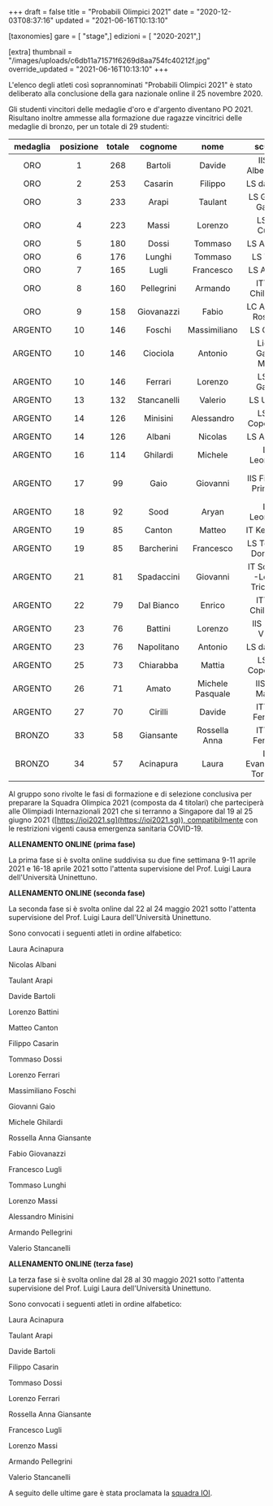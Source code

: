 +++
draft = false
title = "Probabili Olimpici 2021"
date = "2020-12-03T08:37:16"
updated = "2021-06-16T10:13:10"

[taxonomies]
gare = [ "stage",]
edizioni = [ "2020-2021",]

[extra]
thumbnail = "/images/uploads/c6db11a71571f6269d8aa754fc40212f.jpg"
override_updated = "2021-06-16T10:13:10"
+++

L'elenco degli atleti così soprannominati "Probabili Olimpici 2021" è stato deliberato alla conclusione della gara nazionale online il 25 novembre 2020.

Gli studenti vincitori delle medaglie d'oro e d'argento diventano PO 2021.
Risultano inoltre ammesse alla formazione due ragazze vincitrici delle medaglie
di bronzo, per un totale di 29 studenti:

| medaglia | posizione | totale |   cognome   |       nome       |            scuola             |               città               | classe |
| :------: | :-------: | :----: | :---------: | :--------------: | :---------------------------: | :-------------------------------: | :----: |
|   ORO    |     1     |  268   |   Bartoli   |      Davide      |      IIS F. Alberghetti       |               Imola               |   IV   |
|   ORO    |     2     |  253   |   Casarin   |     Filippo      |          LS da Vinci          |              Treviso              |   IV   |
|   ORO    |     3     |  233   |    Arapi    |     Taulant      |      LS Galileo Galilei       |              Trento               |   V    |
|   ORO    |     4     |  223   |    Massi    |     Lorenzo      |          LS M. Curie          |            Giulianova             |   IV   |
|   ORO    |     5     |  180   |    Dossi    |     Tommaso      |          LS A. Volta          |              Milano               |   V    |
|   ORO    |     6     |  176   |   Lunghi    |     Tommaso      |           LS Volta            |              Milano               |   IV   |
|   ORO    |     7     |  165   |    Lugli    |    Francesco     |          LS A. Roiti          |              Ferrara              |   II   |
|   ORO    |     8     |  160   | Pellegrini  |     Armando      |       ITT G. Chilesotti       |              Thiene               |   IV   |
|   ORO    |     9     |  158   | Giovanazzi  |      Fabio       |      LC Antonio Rosmini       |             Rovereto              |   V    |
| ARGENTO  |    10     |  146   |   Foschi    |   Massimiliano   |          LS Galilei           |           Civitavecchia           |  III   |
| ARGENTO  |    10     |  146   |  Ciociola   |     Antonio      |      Liceo Galilei Moro       |            Manfredonia            |   V    |
| ARGENTO  |    10     |  146   |   Ferrari   |     Lorenzo      |         LS G. Galilei         |              Trento               |   II   |
| ARGENTO  |    13     |  132   | Stancanelli |     Valerio      |          LS U. Dini           |               Pisa                |   IV   |
| ARGENTO  |    14     |  126   |  Minisini   |    Alessandro    |        LS N. Copernico        |               Udine               |   V    |
| ARGENTO  |    14     |  126   |   Albani    |     Nicolas      |          LS A. Banfi          |             Vimercate             |  III   |
| ARGENTO  |    16     |  114   |  Ghilardi   |     Michele      |          LS Leonardo          |              Brescia              |   V    |
| ARGENTO  |    17     |   99   |    Gaio     |     Giovanni     |     IIS Fiera Di Primiero     | Primiero San Martino di Castrozza |   V    |
| ARGENTO  |    18     |   92   |    Sood     |      Aryan       |          LS Leonardo          |              Brescia              |   IV   |
| ARGENTO  |    19     |   85   |   Canton    |      Matteo      |          IT Kennedy           |             Pordenone             |   IV   |
| ARGENTO  |    19     |   85   | Barcherini  |    Francesco     |     LS Terni R. Donatelli     |               Terni               |   IV   |
| ARGENTO  |    21     |   81   | Spadaccini  |     Giovanni     | IT Scaruffi -Levi - Tricolore |        Reggio nell'Emilia         |   IV   |
| ARGENTO  |    22     |   79   | Dal Bianco  |      Enrico      |       ITT G. Chilesotti       |              Thiene               |   IV   |
| ARGENTO  |    23     |   76   |   Battini   |     Lorenzo      |        IIS L. Da Vinci        |             Arzignano             |   IV   |
| ARGENTO  |    23     |   76   | Napolitano  |     Antonio      |          LS da Vinci          |              Treviso              |   V    |
| ARGENTO  |    25     |   73   |  Chiarabba  |      Mattia      |        LS N. Copernico        |               Udine               |   V    |
| ARGENTO  |    26     |   71   |    Amato    | Michele Pasquale |        IISS E. Mattei         |              Maglie               |  III   |
| ARGENTO  |    27     |   70   |   Cirilli   |      Davide      |        ITT G. Ferraris        |             Molfetta              |   IV   |
|  BRONZO  |    33     |   58   |  Giansante  |  Rossella Anna   |        ITT G. Ferraris        |             Molfetta              |  III   |
|  BRONZO  |    34     |   57   |  Acinapura  |      Laura       |   LS Evangelista Torricelli   |              Bolzano              |  III   |

Al gruppo sono rivolte le fasi di formazione e di selezione conclusiva per preparare la Squadra Olimpica 2021 (composta da 4 titolari) che parteciperà alle Olimpiadi Internazionali 2021 che si terranno a Singapore dal 19 al 25 giugno 2021 ([https://ioi2021.sg](https://ioi2021.sg)), compatibilmente con le restrizioni vigenti causa emergenza sanitaria COVID-19.

**ALLENAMENTO ONLINE (prima fase)**

La prima fase si è svolta online suddivisa su due fine settimana 9-11 aprile 2021 e 16-18 aprile 2021 sotto l'attenta supervisione del Prof. Luigi Laura dell'Università Uninettuno.

**ALLENAMENTO ONLINE (seconda fase)**

La seconda fase si è svolta online dal 22 al 24 maggio 2021 sotto l'attenta supervisione del Prof. Luigi Laura dell'Università Uninettuno.

Sono convocati i seguenti atleti in ordine alfabetico:

Laura Acinapura

Nicolas Albani

Taulant Arapi

Davide Bartoli

Lorenzo Battini

Matteo Canton

Filippo Casarin

Tommaso Dossi

Lorenzo Ferrari

Massimiliano Foschi

Giovanni Gaio

Michele Ghilardi

Rossella Anna Giansante

Fabio Giovanazzi

Francesco Lugli

Tommaso Lunghi

Lorenzo Massi

Alessandro Minisini

Armando Pellegrini

Valerio Stancanelli

**ALLENAMENTO ONLINE (terza fase)**

La terza fase si è svolta online dal 28 al 30 maggio 2021 sotto l'attenta supervisione del Prof. Luigi Laura dell'Università Uninettuno.

Sono convocati i seguenti atleti in ordine alfabetico:

Laura Acinapura

Taulant Arapi

Davide Bartoli

Filippo Casarin

Tommaso Dossi

Lorenzo Ferrari

Rossella Anna Giansante

Francesco Lugli

Lorenzo Massi

Armando Pellegrini

Valerio Stancanelli

A seguito delle ultime gare è stata proclamata la [squadra IOI](@/ioi-2021.md).
